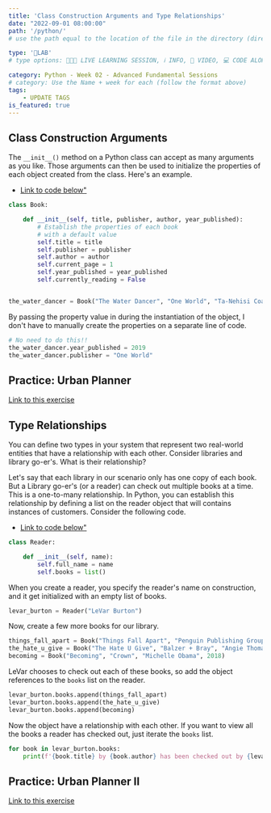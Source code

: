 ```yaml
---
title: 'Class Construction Arguments and Type Relationships'
date: "2022-09-01 08:00:00"
path: '/python/'
# use the path equal to the location of the file in the directory (directory structure)

type: '🥼LAB'
# type options: 👩🏽‍🏫 LIVE LEARNING SESSION, ℹ️ INFO, 🎥 VIDEO, 💻 CODE ALONG, 🥼LAB, ↩️ REVIEW/NOTES, 👥 GROUP LEARNING, 👷🏼‍♂️ GROUP PROJECT, 🧠 ASSESSMENT, 📝 ASSIGNMENT

category: Python - Week 02 - Advanced Fundamental Sessions
# category: Use the Name + week for each (follow the format above)
tags:
    - UPDATE TAGS
is_featured: true
---
```


## Class Construction Arguments

The `__init__()` method on a Python class can accept as many arguments as you like. Those arguments can then be used to initialize the properties of each object created from the class. Here's an example.

- <a href="https://replit.com/@callmedrt/Class-Construction-Arguments-Python#main.py" target="_blank"> Link to code below"</a>

```py
class Book:

    def __init__(self, title, publisher, author, year_published):
        # Establish the properties of each book
        # with a default value
        self.title = title
        self.publisher = publisher
        self.author = author
        self.current_page = 1
        self.year_published = year_published
        self.currently_reading = False


the_water_dancer = Book("The Water Dancer", "One World", "Ta-Nehisi Coates", 2019)
```

By passing the property value in during the instantiation of the object, I don't have to manually create the properties on a separate line of code.

```py
# No need to do this!!
the_water_dancer.year_published = 2019
the_water_dancer.publisher = "One World"
```

## Practice: Urban Planner

<a href="/python/intro-to-classes-urban-planner-i" target="_blank">Link to this exercise</a>

## Type Relationships

You can define two types in your system that represent two real-world entities that have a relationship with each other. Consider libraries and library go-er's. What is their relationship?

Let's say that each library in our scenario only has one copy of each book. But a Library go-er's (or a reader) can check out multiple books at a time. This is a one-to-many relationship. In Python, you can establish this relationship by defining a list on the reader object that will contains instances of customers. Consider the following code.

- <a href="https://replit.com/@callmedrt/Type-Relationships-Python#main.py" target="_blank"> Link to code below"</a>

```py
class Reader:

    def __init__(self, name):
        self.full_name = name
        self.books = list()
```

When you create a reader, you specify the reader's name on construction, and it get initialized with an empty list of books.

```py
levar_burton = Reader("LeVar Burton")
```

Now, create a few more books for our library.

```py
things_fall_apart = Book("Things Fall Apart", "Penguin Publishing Group", "Chinua Achebe", 1994)
the_hate_u_give = Book("The Hate U Give", "Balzer + Bray", "Angie Thomas", 2017)
becoming = Book("Becoming", "Crown", "Michelle Obama", 2018)
```

LeVar chooses to check out each of these books, so add the object references to the `books` list on the reader.

```py
levar_burton.books.append(things_fall_apart)
levar_burton.books.append(the_hate_u_give)
levar_burton.books.append(becoming)
```

Now the object have a relationship with each other. If you want to view all the books a reader has checked out, just iterate the `books` list.

```py
for book in levar_burton.books:
    print(f'{book.title} by {book.author} has been checked out by {levar_burton.full_name}')
```

<!-- ## Practice: Companies and Employees

[Link to this exercise](/python/intro-to-classes-companies-and-employees) -->

## Practice: Urban Planner II

<a href="/python/intro-to-classes-urban-planner-ii" target="_blank">Link to this exercise</a>
